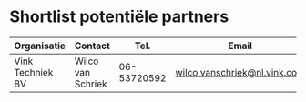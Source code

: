 # Shortlist potentiële partners

| Organisatie      | Contact           | Tel.              | Email                        | Website                     |
| :--------------- | :---------------- | ----------------- | ---------------------------- | --------------------------- |
| Vink Techniek BV | Wilco van Schriek | 06-53720592       | wilco.vanschriek@nl.vink.com | http://www.vinktechniek.nl/ |
